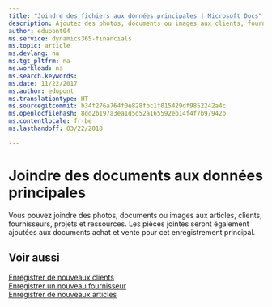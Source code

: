 ```yaml
---
title: "Joindre des fichiers aux données principales | Microsoft Docs"
description: Ajoutez des photos, documents ou images aux clients, fournisseurs et autres enregistrements principaux.
author: edupont04
ms.service: dynamics365-financials
ms.topic: article
ms.devlang: na
ms.tgt_pltfrm: na
ms.workload: na
ms.search.keywords: 
ms.date: 11/22/2017
ms.author: edupont
ms.translationtype: HT
ms.sourcegitcommit: b34f276a764f0e828fbc1f015429df9852242a4c
ms.openlocfilehash: 8dd2b197a3ea1d5d52a165592eb14f4f7b97942b
ms.contentlocale: fr-be
ms.lasthandoff: 03/22/2018

---
```

# <a name="attaching-documents-to-master-data"></a>Joindre des documents aux données principales
Vous pouvez joindre des photos, documents ou images aux articles, clients, fournisseurs, projets et ressources. Les pièces jointes seront également ajoutées aux documents achat et vente pour cet enregistrement principal.  

## <a name="see-also"></a>Voir aussi
[Enregistrer de nouveaux clients](sales-how-register-new-customers.md)  
[Enregistrer un nouveau fournisseur](purchasing-how-register-new-vendors.md)  
[Enregistrer de nouveaux articles](inventory-how-register-new-items.md)  


